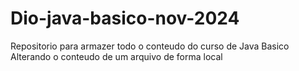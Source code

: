 # Dio-java-basico-nov-2024
Repositorio para armazer todo o conteudo do curso de Java Basico
Alterando o conteudo de um arquivo de forma local